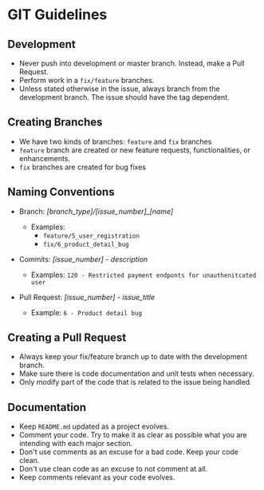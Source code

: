 # GIT Guidelines

## Development
* Never push into development or master branch. Instead, make a Pull Request.
* Perform work in a `fix/feature` branches.
* Unless stated otherwise in the issue, always branch from the development branch.  The issue should have the tag dependent.

## Creating Branches
* We have two kinds of branches: `feature` and `fix` branches
* `feature` branch are created or new feature requests, functionalities, or enhancements.
* `fix` branches are created for bug fixes


## Naming Conventions
* Branch: *[branch_type]/[issue_number]_[name]*
    * Examples:
        * `feature/5_user_registration`
        * `fix/6_product_detail_bug`

* Commits: *[issue_number] - description*
    * Examples: `120 - Restricted payment endponts for unauthenitcated user`

* Pull Request: *[issue_number] - issue_title*
    * Example: `6 - Product detail bug`

## Creating a Pull Request
* Always keep your fix/feature branch up to date with the development branch.
* Make sure there is code documentation and unit tests when necessary.
* Only modify part of the code that is related to the issue being handled.

## Documentation
* Keep `README.md` updated as a project evolves.
* Comment your code. Try to make it as clear as possible what you are intending with each major section.
* Don't use comments as an excuse for a bad code. Keep your code clean.
* Don't use clean code as an excuse to not comment at all.
* Keep comments relevant as your code evolves.
